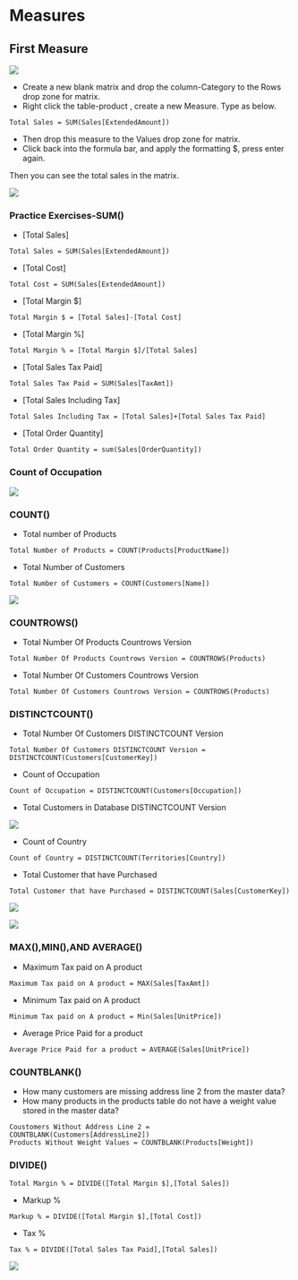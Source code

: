 # Measures

## First Measure

![](.gitbook/assets/image%20%288%29.png)

* Create a new blank matrix and drop the column-Category to the Rows drop zone for matrix. 
* Right click the table-product , create a new Measure. Type as below.

```text
Total Sales = SUM(Sales[ExtendedAmount])

```

* Then drop this measure to the Values drop zone for matrix.
* Click back into the formula bar, and apply the formatting $, press enter again.

Then you can see the total sales in the matrix.

![](.gitbook/assets/image%20%2847%29.png)

### Practice Exercises-SUM\(\)

* \[Total Sales\]

```text
Total Sales = SUM(Sales[ExtendedAmount])
```

* \[Total Cost\]

```text
Total Cost = SUM(Sales[ExtendedAmount])
```

* \[Total Margin $\]

```text
Total Margin $ = [Total Sales]-[Total Cost]
```

* \[Total Margin %\]

```text
Total Margin % = [Total Margin $]/[Total Sales]
```

* \[Total Sales Tax Paid\]

```text
Total Sales Tax Paid = SUM(Sales[TaxAmt])
```

* \[Total Sales Including Tax\]

```text
Total Sales Including Tax = [Total Sales]+[Total Sales Tax Paid]
```

* \[Total Order Quantity\]

```text
Total Order Quantity = sum(Sales[OrderQuantity])
```

### Count of Occupation

![](.gitbook/assets/image%20%2846%29.png)

### 

### COUNT\(\)

* Total number of Products

```text
Total Number of Products = COUNT(Products[ProductName])
```

* Total Number of Customers

```text
Total Number of Customers = COUNT(Customers[Name])
```

![](.gitbook/assets/image%20%2858%29.png)

### COUNTROWS\(\)

* Total Number Of Products Countrows Version

```text
Total Number Of Products Countrows Version = COUNTROWS(Products)
```

* Total Number Of Customers Countrows Version 

```text
Total Number Of Customers Countrows Version = COUNTROWS(Products)
```

### DISTINCTCOUNT\(\)

* Total Number Of Customers DISTINCTCOUNT Version 

```text
Total Number Of Customers DISTINCTCOUNT Version = DISTINCTCOUNT(Customers[CustomerKey])
```

* Count of Occupation

```text
Count of Occupation = DISTINCTCOUNT(Customers[Occupation])
```

* Total Customers in Database DISTINCTCOUNT Version

![](.gitbook/assets/image%20%2844%29.png)

* Count of Country

```text
Count of Country = DISTINCTCOUNT(Territories[Country])
```

* Total Customer that have Purchased

```text
Total Customer that have Purchased = DISTINCTCOUNT(Sales[CustomerKey])
```

![](.gitbook/assets/image%20%2814%29.png)

![](.gitbook/assets/image%20%2835%29.png)

### MAX\(\),MIN\(\),AND AVERAGE\(\)

* Maximum Tax paid on A product

```text
Maximum Tax paid on A product = MAX(Sales[TaxAmt])
```

* Minimum Tax paid on A product 

```text
Minimum Tax paid on A product = Min(Sales[UnitPrice])
```

* Average Price Paid for a product

```text
Average Price Paid for a product = AVERAGE(Sales[UnitPrice])
```

### COUNTBLANK\(\)

* How many customers are missing address line 2 from the master data?
* How many products in the products table do not have a weight value stored in the master data?

```text
Coustomers Without Address Line 2 = COUNTBLANK(Customers[AddressLine2])
Products Without Weight Values = COUNTBLANK(Products[Weight])
```

### DIVIDE\(\)

```text
Total Margin % = DIVIDE([Total Margin $],[Total Sales])
```

* Markup %

```text
Markup % = DIVIDE([Total Margin $],[Total Cost])
```

* Tax % 

```text
Tax % = DIVIDE([Total Sales Tax Paid],[Total Sales])
```

![](.gitbook/assets/image%20%2841%29.png)



